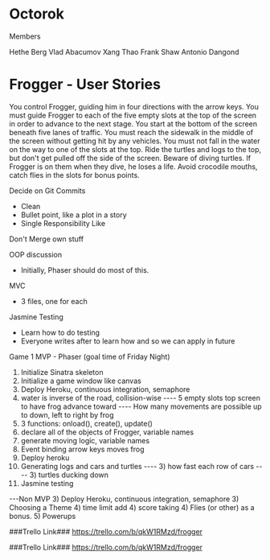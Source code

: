 Octorok
=======

Members

Hethe Berg
Vlad Abacumov
Xang Thao
Frank Shaw
Antonio Dangond

Frogger - User Stories
========
You control Frogger, guiding him in four directions with the arrow keys.
You must guide Frogger to each of the five empty slots at the top of the screen in order to advance to the next stage.
You start at the bottom of the screen beneath five lanes of traffic.
You must reach the sidewalk in the middle of the screen without getting hit by any vehicles.
You must not fall in the water on the way to one of the slots at the top. Ride the turtles and logs to the top, but don't get pulled off the side of the screen.
Beware of diving turtles. If Frogger is on them when they dive, he loses a life.
Avoid crocodile mouths, catch flies in the slots for bonus points.



Decide on Git Commits
- Clean
- Bullet point, like a plot in a story
- Single Responsibility Like

Don't Merge own stuff

OOP discussion
- Initially, Phaser should do most of this.

MVC
- 3 files, one for each

Jasmine Testing
- Learn how to do testing
- Everyone writes after to learn how and so we can apply in future


Game 1 MVP - Phaser (goal time of Friday Night)
1) Initialize Sinatra skeleton
1) Initialize a game window like canvas
1) Deploy Heroku, continuous integration, semaphore
1) water is inverse of the road, collision-wise
---- 5 empty slots top screen to have frog advance toward
---- How many movements are possible up to down, left to right by frog
1) 3 functions: onload(), create(), update()
1) declare all of the objects of Frogger, variable names
1) generate moving logic, variable names
1) Event binding arrow keys moves frog
1) Deploy heroku
2) Generating logs and cars and turtles
---- 3) how fast each row of cars
---- 3) turtles ducking down
3) Jasmine testing


---Non MVP
3) Deploy Heroku, continuous integration, semaphore
3) Choosing a Theme
4) time limit add
4) score taking
4) Flies (or other) as a bonus.
5) Powerups

###Trello Link###
https://trello.com/b/qkW1RMzd/frogger

###Trello Link###
https://trello.com/b/qkW1RMzd/frogger

